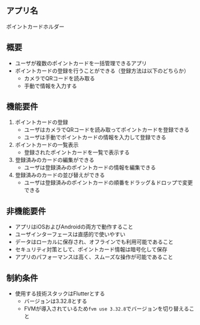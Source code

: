 ## アプリ名
ポイントカードホルダー

## 概要
- ユーザが複数のポイントカードを一括管理できるアプリ
- ポイントカードの登録を行うことができる（登録方法は以下のどちらか）
  - カメラでQRコードを読み取る
  - 手動で情報を入力する

## 機能要件
1. ポイントカードの登録
    - ユーザはカメラでQRコードを読み取ってポイントカードを登録できる
    - ユーザは手動でポイントカードの情報を入力して登録できる
2. ポイントカードの一覧表示
    - 登録されたポイントカードを一覧で表示する
3. 登録済みのカードの編集ができる
    - ユーザは登録済みのポイントカードの情報を編集できる
4. 登録済みのカードの並び替えができる
    - ユーザは登録済みのポイントカードの順番をドラッグ＆ドロップで変更できる

## 非機能要件
- アプリはiOSおよびAndroidの両方で動作すること
- ユーザインターフェースは直感的で使いやすい
- データはローカルに保存され、オフラインでも利用可能であること
- セキュリティ対策として、ポイントカード情報は暗号化して保存
- アプリのパフォーマンスは高く、スムーズな操作が可能であること

## 制約条件
- 使用する技術スタックはFlutterとする
  - バージョンは3.32.8とする
  - FVMが導入されているため`fvm use 3.32.8`でバージョンを切り替えること
